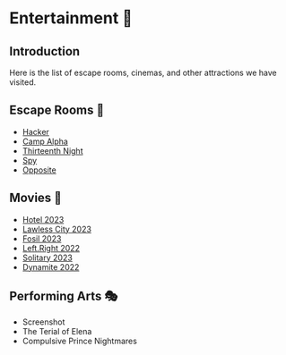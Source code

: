 # Entertainment 👻

## Introduction

Here is the list of escape rooms, cinemas, and other attractions we have visited.

## Escape Rooms 🚪

- [Hacker](https://escaperoom.ir/escaperoom/tehran/hacker)
- [Camp Alpha](https://escaperoom.ir/escaperoom/tehran/camp-alpha)
- [Thirteenth Night](https://escaperoom.ir/escaperoom/tehran/thirteenth-night)
- [Spy](https://www.t4f.ir/fun/821/%d8%a7%d8%aa%d8%a7%d9%82-%d9%81%d8%b1%d8%a7%d8%b1-%d8%ac%d8%a7%d8%b3%d9%88%d8%b3/%d8%aa%d9%87%d8%b1%d8%a7%d9%86/%d8%b3%db%8c%d9%85%d9%88%d9%86-%d8%a8%d9%88%d9%84%db%8c%d9%88%d8%a7%d8%b1)
- [Opposite](https://escaperoomist.com/product/%d8%a7%d8%aa%d8%a7%d9%82-%d9%81%d8%b1%d8%a7%d8%b1-%d8%b6%d8%af/)

## Movies 🍿

- [Hotel 2023](https://www.imdb.com/title/tt29288757/)
- [Lawless City 2023](https://www.imdb.com/title/tt28230706/?ref_=ttfc_fc_tt)
- [Fosil 2023](https://www.imdb.com/title/tt27374513/?ref_=fn_al_tt_1)
- [Left.Right 2022](https://www.imdb.com/title/tt26734739/?ref_=fn_al_tt_1)
- [Solitary 2023](https://www.imdb.com/title/tt20258156/?ref_=fn_al_tt_1)
- [Dynamite 2022](https://www.imdb.com/title/tt15164298/?ref_=nm_flmg_c_8_act)

## Performing Arts 🎭

- Screenshot
- The Terial of Elena
- Compulsive Prince Nightmares
